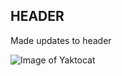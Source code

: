 ## HEADER

Made updates to header

![Image of Yaktocat](https://octodex.github.com/images/yaktocat.png)
